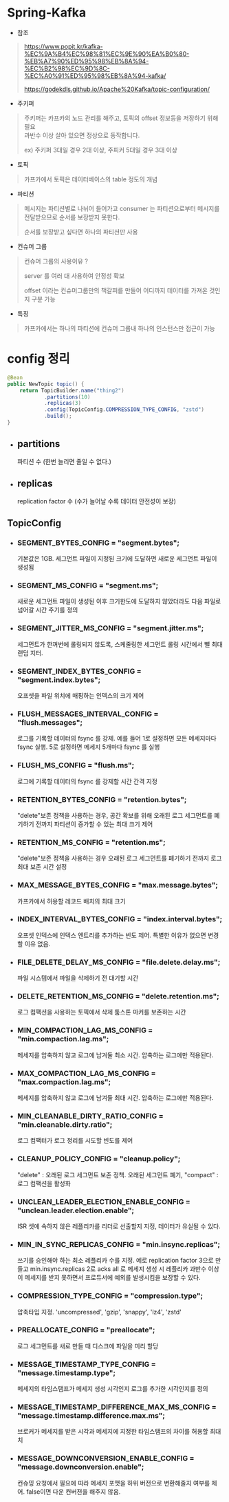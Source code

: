 # Spring-Kafka

* 참조
> https://www.popit.kr/kafka-%EC%9A%B4%EC%98%81%EC%9E%90%EA%B0%80-%EB%A7%90%ED%95%98%EB%8A%94-%EC%B2%98%EC%9D%8C-%EC%A0%91%ED%95%98%EB%8A%94-kafka/   <br/>
>
> https://godekdls.github.io/Apache%20Kafka/topic-configuration/
> 
* 주키퍼
> 주키퍼는 카프카의 노드 관리를 해주고, 토픽의 offset 정보등을 저장하기 위해 필요    
> 과반수 이상 살아 있으면 정상으로 동작합니다.  
> 
> ex) 주키퍼 3대일 경우 2대 이상, 주피커 5대일 경우 3대 이상

* 토픽
> 카프카에서 토픽은 데이터베이스의 table 정도의 개념   

* 파티션
> 메시지는 파티션별로 나뉘어 들어가고 consumer 는 파티션으로부터 메시지를 전달받으므로
> 순서를 보장받지 못한다.   
> 
> 순서를 보장받고 싶다면 하나의 파티션만 사용

* 컨슈머 그룹
> 컨슈머 그룹의 사용이유 ?    
> 
> server 를 여러 대 사용하여 안정성 확보   
> 
> offset 이라는 컨슈머그룹만의 책갈피를 만들어 어디까지 데이터를 가져온 것인지 구분 가능
> 
* 특징
> 카프카에서는 하나의 파티션에 컨슈머 그룹내 하나의 인스턴스만 접근이 가능

# config 정리
```java
@Bean
public NewTopic topic() {
    return TopicBuilder.name("thing2")
            .partitions(10)
            .replicas(3)
            .config(TopicConfig.COMPRESSION_TYPE_CONFIG, "zstd")
            .build();
}
```

* ## partitions   
  파티션 수 (한번 늘리면 줄일 수 없다.)

* ## replicas   
  replication factor 수 (수가 늘어날 수록 데이터 안전성이 보장)

## TopicConfig

* ### SEGMENT_BYTES_CONFIG = "segment.bytes";   
  기본값은 1GB. 세그먼트 파일이 지정된 크기에 도달하면 새로운 세그먼트 파일이 생성됨

* ### SEGMENT_MS_CONFIG = "segment.ms";
  새로운 세그먼트 파일이 생성된 이후 크기한도에 도달하지 않았더라도 다음 파일로 넘어갈 시간 주기를 정의

* ### SEGMENT_JITTER_MS_CONFIG = "segment.jitter.ms";
  세그먼트가 한꺼번에 롤링되지 않도록, 스케줄링한 세그먼트 롤링 시간에서 뺄 최대 랜덤 지터.

* ### SEGMENT_INDEX_BYTES_CONFIG = "segment.index.bytes";
   오프셋을 파일 위치에 매핑하는 인덱스의 크기 제어

* ### FLUSH_MESSAGES_INTERVAL_CONFIG = "flush.messages";
  로그를 기록할 데이터의 fsync 를 강제. 예를 들어 1로 설정하면 모든 메세지마다 fsync 실행. 5로 설정하면
메세지 5개마다 fsync 를 실행

* ### FLUSH_MS_CONFIG = "flush.ms";  
  로그에 기록할 데이터의 fsync 를 강제할 시간 간격 지정

* ### RETENTION_BYTES_CONFIG = "retention.bytes";
   "delete"보존 정책을 사용하는 경우, 공간 확보를 위해 오래된 로그 세그먼트를 폐기하기 전까지 파티션이 증가할 수 있는 최대 크기 제어

* ### RETENTION_MS_CONFIG = "retention.ms";
  "delete"보존 정책을 사용하는 경우 오래된 로그 세그먼트를 폐기하기 전까지 로그 최대 보존 시간 설정

* ### MAX_MESSAGE_BYTES_CONFIG = "max.message.bytes";
  카프카에서 허용할 레코드 배치의 최대 크기

* ### INDEX_INTERVAL_BYTES_CONFIG = "index.interval.bytes";
  오프셋 인덱스에 인덱스 엔트리를 추가하는 빈도 제어. 특별한 이유가 없으면 변경할 이유 없음.

* ### FILE_DELETE_DELAY_MS_CONFIG = "file.delete.delay.ms";
  파일 시스템에서 파일을 삭제하기 전 대기할 시간

* ### DELETE_RETENTION_MS_CONFIG = "delete.retention.ms";
  로그 컴팩션을 사용하는 토픽에서 삭제 툼스톤 마커를 보존하는 시간

* ### MIN_COMPACTION_LAG_MS_CONFIG = "min.compaction.lag.ms";
  메세지를 압축하지 않고 로그에 남겨둘 최소 시간. 압축하는 로그에만 적용된다.

* ### MAX_COMPACTION_LAG_MS_CONFIG = "max.compaction.lag.ms";
  메세지를 압축하지 않고 로그에 남겨둘 최대 시간. 압축하는 로그에만 적용된다.

* ### MIN_CLEANABLE_DIRTY_RATIO_CONFIG = "min.cleanable.dirty.ratio";
  로그 컴팩터가 로그 정리를 시도할 빈도를 제어

* ### CLEANUP_POLICY_CONFIG = "cleanup.policy";
  "delete" : 오래된 로그 세그먼트 보존 정책. 오래된 세그먼트 폐기, "compact" : 로그 컴팩션을 활성화

* ###  UNCLEAN_LEADER_ELECTION_ENABLE_CONFIG = "unclean.leader.election.enable";
  ISR 셋에 속하지 않은 레플리카를 리더로 선출할지 지정, 데이터가 유실될 수 있다.

* ### MIN_IN_SYNC_REPLICAS_CONFIG = "min.insync.replicas";
   쓰기를 승인해야 하는 최소 레플리카 수를 지정. 예로 replication factor 3으로 만들고 min.insync.replicas 2로 acks all 로 메세지 생성 시
레플리카 과반수 이상이 메세지를 받지 못하면서 프로듀서에 예외를 발생시킴을 보장할 수 있다.

* ### COMPRESSION_TYPE_CONFIG = "compression.type";
  압축타입 지정. 'uncompressed', 'gzip', 'snappy', 'lz4', 'zstd'

* ### PREALLOCATE_CONFIG = "preallocate";
  로그 세그먼트를 새로 만들 때 디스크에 파일을 미리 할당

* ### MESSAGE_TIMESTAMP_TYPE_CONFIG = "message.timestamp.type";
  메세지의 타임스탬프가 메세지 생성 시각인지 로그를 추가한 시각인지를 정의

* ### MESSAGE_TIMESTAMP_DIFFERENCE_MAX_MS_CONFIG = "message.timestamp.difference.max.ms";
  브로커가 메세지를 받은 시각과 메세지에 지정한 타임스탬프의 차이를 허용할 최대치

* ### MESSAGE_DOWNCONVERSION_ENABLE_CONFIG = "message.downconversion.enable";
  컨슈밍 요청에서 필요에 따라 메세지 포맷을 하위 버전으로 변환해줄지 여부를 제어. false이면 다운 컨버젼을 해주지 않음.












































